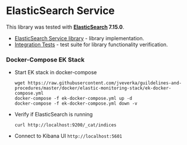 # ElasticSearch Service
This library was tested with __[ElasticSearch](https://www.elastic.co/downloads/elasticsearch) 7.15.0__.

* [ElasticSearch Service library](elasticsearch-service) - library implementation.
* [Integration Tests](elasticsearch-tests) - test suite for library functionality verification.

### Docker-Compose EK Stack
* Start EK stack in docker-compose
  ```
  wget https://raw.githubusercontent.com/jveverka/guildelines-and-procedures/master/docker/elastic-monitoring-stack/ek-docker-compose.yml
  docker-compose -f ek-docker-compose.yml up -d
  docker-compose -f ek-docker-compose.yml down -v
  ```
* Verify if ElasticSearch is running
  ```
  curl http://localhost:9200/_cat/indices
  ```
* Connect to Kibana UI ``http://localhost:5601``
 